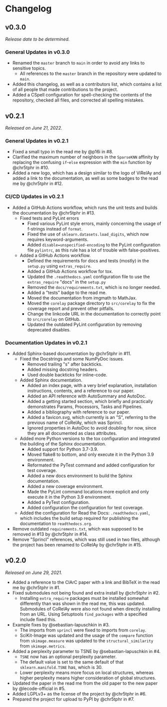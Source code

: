 # Changelog

## v0.3.0

*Release date to be determined.*

### General Updates in v0.3.0

- Renamed the `master` branch to `main` in order to avoid any links to sensitive topics.
  - All references to the `master` branch in the repository were updated to `main`.
- Added this changelog, as well as a contributors list, which contains a list of all people that made contributions to the project.
- Added a CSpell configuration for spell-checking the contents of the repository, checked all files, and corrected all spelling mistakes.

## v0.2.1

*Released on June 21, 2022.*

### General Updates in v0.2.1

- Fixed a small typo in the read me by @p16i in #8.
- Clarified the maximum number of neighbors in the `SparseKNN` affinity by replacing the confusing `if`-`else` expression with the `min` function by @chr5tphr in #10.
- Added a new logo, which has a design similar to the logo of ViRelAy and added a link to the documentation, as well as some badges to the read me by @chr5tphr in #12.

### CI/CD Updates in v0.2.1

- Added a GitHub Actions workflow, which runs the unit tests and builds the documentation by @chr5tphr in #13.
  - Fixed tests and PyLint errors
    - Fixed various PyLint style errors, mainly concerning the usage of f-strings instead of `format`.
    - Fixed the use of `sklearn.datasets.load_digits`, which now requires keyword-arguments.
    - Added `disable=unspecified-encoding` to the PyLint configuration file `pylintrc`, as this rule has a lot of trouble with false-positives.
  - Added a GitHub Actions workflow.
    - Defined the requirements for docs and tests (mostly) in the `setup.py` using `extras_require`.
    - Added a GitHub Actions workflow for tox.
    - Updated the `.readthedocs.yaml` configuration file to use the `extras_require` "docs" in the `setup.py`
    - Removed the `docs/requirements.txt`, which is no longer needed.
    - Added a "tests" badge to the read me.
    - Moved the documentation from imgmath to MathJax.
    - Moved the `corelay` package directory to `src/corelay` to fix the coverage report and prevent other pitfalls.
    - Change the linkcode URL in the documentation to correctly point to `src/corelay` on GitHub.
    - Updated the outdated PyLint configuration by removing deprecated disables.

### Documentation Updates in v0.2.1

- Added Sphinx-based documentation by @chr5tphr in #11.
  - Fixed the Docstrings and some NumPyDoc issues.
    - Removed trailing "s" after backticks.
    - Added missing docstring headers.
    - Used double backticks for inline-code.
  - Added Sphinx documentation.
    - Added an index page, with a very brief explanation, installation instructions, contents, and a reference to our paper.
    - Added an API reference with AutoSummary and AutoDoc.
    - Added a getting started section, which briefly and practically demonstrates Params, Processors, Tasks and Pipelines.
    - Added a bibliography with reference to our paper.
    - Added a favicon.svg, which currently is an "S", referring to the previous name of CoRelAy, which was Sprincl.
    - Ignored properties in AutoDoc to avoid doubling for now, since they are all documented as class attributes.
  - Added more Python versions to the tox configuration and integrated the building of the Sphinx documentation.
    - Added support for Python 3.7-3.9.
    - Moved flake8 to bottom, and only execute it in the Python 3.9 environment.
    - Reformated the PyTest command and added configuration for test coverage.
    - Added a new docs environment to build the Sphinx documentation.
    - Added a new coverage environment.
    - Made the PyLint command locations more explicit and only execute it in the Python 3.9 environment.
    - Added a PyTest configuration.
    - Added configuration the configuration for test coverage.
  - Added the configuration for Read the Docs: `.readthedocs.yaml`, which includes the build setup required for publishing the documentation to `readthedocs.org`.
- Remove outdated `requirements.txt`, which was supposed to be removed in #13 by @chr5tphr in #14.
- Remove "Sprincl" references, which was still used in two files, although the project has been renamed to CoRelAy by @chr5tphr in #15.

## v0.2.0

*Released on June 29, 2021.*

- Added a reference to the ClArC paper with a link and BibTeX in the read me by @chr5tphr in #1.
- Fixed submodules not being found and extra install by @chr5tphr in #2.
  - Installing `extra_require` packages must be installed somewhat differently than was shown in the read me, this was updated. Submodules of CoRelAy were also not found when directly installing from an URL. Using Setuptools `find_packages` with a specified include fixed this.
- Example fixes by @sebastian-lapuschkin in #3.
  - The imports from `sprincl` were fixed to imports from `corelay`.
  - SciKit-Image was updated and the usage of the `compare` function from `skimage.measure` was updated to the `structural_similarity` from `skimage.metrics`.
- Added a perplexity parameter to TSNE by @sebastian-lapuschkin in #4.
  - `TSNE` now has an optional perplexity parameter.
  - The default value is set to the same default of that `sklearn.manifold.TSNE` has, which is 30.
  - Lower perplexity means more focus on local structures, whereas higher perplexity means higher consideration of global structures.
- Updated the paper in the read me from the old paper to the new paper by @lecode-official in #5.
- Added LGPLv3+ as the license of the project by @chr5tphr in #6.
- Prepared the project for upload to PyPI by @chr5tphr in #7.
